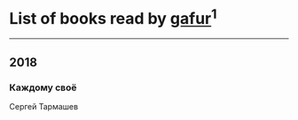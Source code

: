 # List of books read by [gafur](https://my.mail.ru/mail/gafurov_azat/)<sup>1</sup>
---

## 2018

### Каждому своё
Сергей Тармашев



